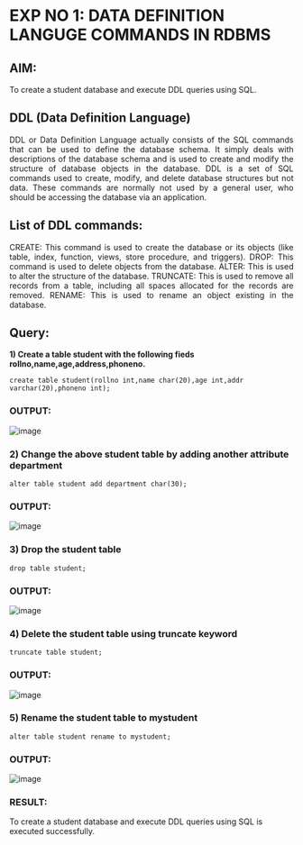 # EXP NO 1: DATA DEFINITION LANGUGE COMMANDS IN RDBMS

## AIM:
To create a student database and execute DDL queries using SQL.


## DDL (Data Definition Language)
<div align="justify">
DDL or Data Definition Language actually consists of the SQL commands that can be used to define the database schema. It simply deals with descriptions of the database schema and is used to create and modify the structure of database objects in the database. DDL is a set of SQL commands used to create, modify, and delete database structures but not data. These commands are normally not used by a general user, who should be accessing the database via an application.
</div>
 
## List of DDL commands: 
<div align="justify">
CREATE: This command is used to create the database or its objects (like table, index, function, views, store procedure, and triggers).
DROP: This command is used to delete objects from the database.
ALTER: This is used to alter the structure of the database.
TRUNCATE: This is used to remove all records from a table, including all spaces allocated for the records are removed.
RENAME: This is used to rename an object existing in the database.
</div>

## Query:
**1) Create a table student with the following fieds rollno,name,age,address,phoneno.**

```
create table student(rollno int,name char(20),age int,addr varchar(20),phoneno int);
```
### OUTPUT:
![image](https://github.com/Aishwarya-sankar/F2_DBMS/assets/121418444/0a408222-71e9-489b-9a1c-e2018c96e9f2)

### 2) Change the above student table by adding another attribute department

```
alter table student add department char(30);
```
### OUTPUT:
![image](https://github.com/Aishwarya-sankar/F2_DBMS/assets/121418444/d89fc1a6-0255-4e24-be57-d4a2bdbdb88e)


### 3) Drop the student table
 
```
drop table student;
```

### OUTPUT:
![image](https://github.com/Aishwarya-sankar/F2_DBMS/assets/121418444/cda2e0c8-50d6-49e1-be64-1db873059e4c)


### 4) Delete the student table using truncate keyword

```
truncate table student;
```

### OUTPUT:
![image](https://github.com/Aishwarya-sankar/F2_DBMS/assets/121418444/321cfd54-fbd4-4ad7-800b-55ab4eda33e1)



### 5) Rename the student table to mystudent
```
alter table student rename to mystudent;
```

### OUTPUT:
![image](https://github.com/Aishwarya-sankar/F2_DBMS/assets/121418444/5c0207cf-d846-4bf2-a771-788ccaed64e5)
### RESULT:
To create a student database and execute DDL queries using SQL is executed successfully.

